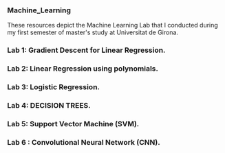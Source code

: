 ### Machine_Learning
These resources depict the Machine Learning Lab that I conducted during my first semester of master's study at Universitat de Girona.
### Lab 1: Gradient Descent for Linear Regression.
### Lab 2: Linear Regression using polynomials.
### Lab 3: Logistic Regression.
### Lab 4: DECISION TREES.
### Lab 5: Support Vector Machine (SVM).
### Lab 6 : Convolutional Neural Network (CNN).

